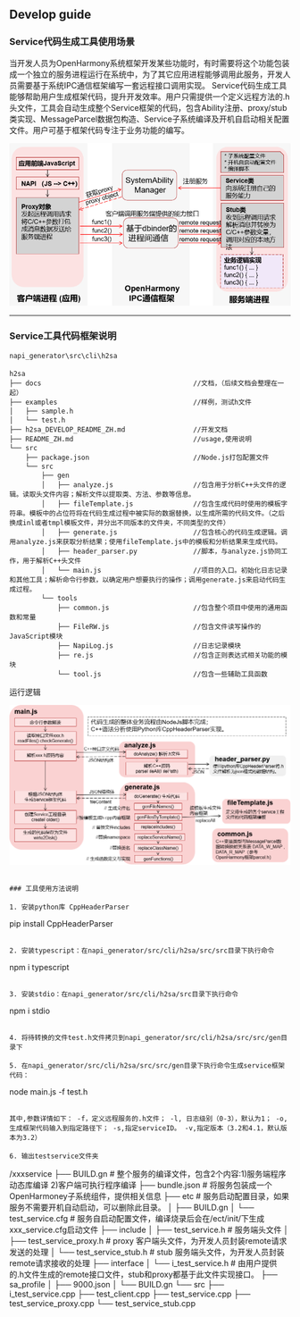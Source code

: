 ## Develop guide

### Service代码生成工具使用场景

​		当开发人员为OpenHarmony系统框架开发某些功能时，有时需要将这个功能包装成一个独立的服务进程运行在系统中，为了其它应用进程能够调用此服务，开发人员需要基于系统IPC通信框架编写一套远程接口调用实现。		Service代码生成工具能够帮助用户生成框架代码，提升开发效率。用户只需提供一个定义远程方法的.h头文件，工具会自动生成整个Service框架的代码，包含Ability注册、proxy/stub类实现、MessageParcel数据包构造、Service子系统编译及开机自启动相关配置文件。用户可基于框架代码专注于业务功能的编写。

![image](./docs/figures/service_frame_structure.png)

---

### Service工具代码框架说明

~~~
napi_generator\src\cli\h2sa

h2sa
├── docs                                      //文档，（后续文档会整理在一起）
├── examples                                  //样例，测试h文件
│   ├── sample.h
│   └── test.h            
├── h2sa_DEVELOP_README_ZH.md                 //开发文档
├── README_ZH.md                              //usage,使用说明
└── src
    ├── package.json                          //Node.js打包配置文件
    └── src
        ├── gen
        │   ├── analyze.js                    //包含用于分析C++头文件的逻辑。读取头文件内容；解析文件以提取类、方法、参数等信息。
        │   ├── fileTemplate.js               //包含生成代码时使用的模板字符串。模板中的占位符将在代码生成过程中被实际的数据替换，以生成所需的代码文件。（之后换成inl或者tmpl模板文件，并分出不同版本的文件夹，不同类型的文件）
        │   ├── generate.js                   //包含核心的代码生成逻辑。调用analyze.js来获取分析结果；使用fileTemplate.js中的模板和分析结果来生成代码。
        │   ├── header_parser.py              //脚本，与analyze.js协同工作，用于解析C++头文件
        │   └── main.js                       //项目的入口。初始化日志记录和其他工具；解析命令行参数，以确定用户想要执行的操作；调用generate.js来启动代码生成过程。
        └── tools
            ├── common.js                     //包含整个项目中使用的通用函数和常量
            ├── FileRW.js                     //包含文件读写操作的JavaScript模块
            ├── NapiLog.js                    //日志记录模块
            ├── re.js                         //包含正则表达式相关功能的模块
            └── tool.js                       //包含一些辅助工具函数
~~~

运行逻辑

![image](./docs/figures/service_runLogic.png)

~~~

### 工具使用方法说明

1. 安装python库 CppHeaderParser

   ~~~
   pip install CppHeaderParser
   ~~~

2. 安装typescript：在napi_generator/src/cli/h2sa/src/src目录下执行命令

   ~~~
   npm i typescript
   ~~~

3. 安装stdio：在napi_generator/src/cli/h2sa/src目录下执行命令

   ~~~
   npm i stdio
   ~~~

4. 将待转换的文件test.h文件拷贝到napi_generator/src/cli/h2sa/src/src/gen目录下

5. 在napi_generator/src/cli/h2sa/src/src/gen目录下执行命令生成service框架代码：

   ~~~
   node main.js -f test.h
   ~~~

   其中,参数详情如下： -f，定义远程服务的.h文件； -l, 日志级别（0-3），默认为1； -o,生成框架代码输入到指定路径下； -s,指定serviceID。 -v,指定版本（3.2和4.1，默认版本为3.2） 

6. 输出testservice文件夹

   ~~~
   /xxxservice
   ├── BUILD.gn                                             # 整个服务的编译文件，包含2个内容:1)服务端程序动态库编译  2)客户端可执行程序编译
   ├── bundle.json                                          # 将服务包装成一个OpenHarmoney子系统组件，提供相关信息
   ├── etc                                                  # 服务启动配置目录，如果服务不需要开机自动启动，可以删除此目录。
   │   ├── BUILD.gn
   │   └── test_service.cfg                                 # 服务自启动配置文件，编译烧录后会在/ect/init/下生成xxx_service.cfg启动文件
   ├── include
   │   ├── test_service.h                                   # 服务端头文件
   │   ├── test_service_proxy.h                             # proxy 客户端头文件，为开发人员封装remote请求发送的处理
   │   └── test_service_stub.h                              # stub 服务端头文件，为开发人员封装remote请求接收的处理
   ├── interface
   │   └── i_test_service.h                                 # 由用户提供的.h文件生成的remote接口文件，stub和proxy都基于此文件实现接口。
   ├── sa_profile
   │   ├── 9000.json
   │   └── BUILD.gn
   └── src
       ├── i_test_service.cpp
       ├── test_client.cpp
       ├── test_service.cpp
       ├── test_service_proxy.cpp
       └── test_service_stub.cpp
   ~~~
